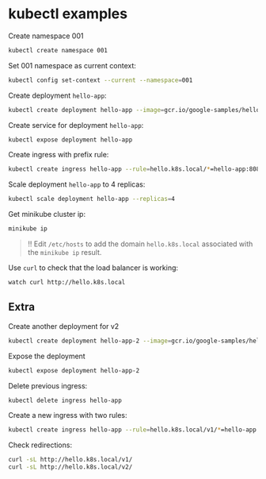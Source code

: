 # kubectl examples

Create namespace 001

```bash
kubectl create namespace 001
```

Set 001 namespace as current context:

```bash
kubectl config set-context --current --namespace=001
```

Create deployment `hello-app`:

```bash
kubectl create deployment hello-app --image=gcr.io/google-samples/hello-app:1.0 --port=8080
```

Create service for deployment `hello-app`:

```bash
kubectl expose deployment hello-app
```

Create ingress with prefix rule:

```bash
kubectl create ingress hello-app --rule=hello.k8s.local/*=hello-app:8080
```

Scale deployment `hello-app` to 4 replicas:

```bash
kubectl scale deployment hello-app --replicas=4
```

Get minikube cluster ip:

```bash
minikube ip
```

> !! Edit `/etc/hosts` to add the domain `hello.k8s.local` associated with the `minikube ip` result.

Use `curl` to check that the load balancer is working:

```bash
watch curl http://hello.k8s.local
```


## Extra

Create another deployment for v2

```bash
kubectl create deployment hello-app-2 --image=gcr.io/google-samples/hello-app:2.0 --port=8080
```

Expose the deployment

```bash
kubectl expose deployment hello-app-2
```

Delete previous ingress: 

```bash
kubectl delete ingress hello-app
```

Create a new ingress with two rules:

```bash
kubectl create ingress hello-app --rule=hello.k8s.local/v1/*=hello-app:8080 --rule=hello.k8s.local/v2/*=hello-app-2:8080
```

Check redirections:

```bash
curl -sL http://hello.k8s.local/v1/
curl -sL http://hello.k8s.local/v2/
```
